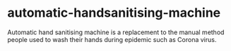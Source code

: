 # automatic-handsanitising-machine
Automatic hand sanitising machine is a replacement to the manual method people used to wash their hands during epidemic such as Corona virus.
